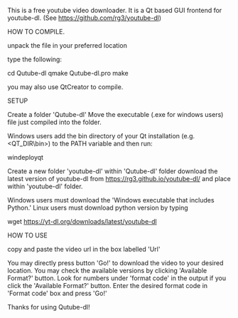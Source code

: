 This is a free youtube video downloader. It is a Qt based GUI frontend for youtube-dl. (See https://github.com/rg3/youtube-dl)

HOW TO COMPILE.

unpack the file in your preferred location

type the following:

cd Qutube-dl
qmake Qutube-dl.pro
make

you may also use QtCreator to compile.

SETUP

Create a folder 'Qutube-dl'
Move the executable (.exe for windows users) file just compiled into the folder.

Windows users add the bin directory of your Qt installation (e.g. <QT_DIR\bin>) to the PATH variable and then run:

  windeployqt <path to Qutube-dl executable> 

Create a new folder 'youtube-dl' within 'Qutube-dl' folder
download the latest version of youtube-dl from https://rg3.github.io/youtube-dl/ and place within 'youtube-dl' folder.

Windows users must download the 'Windows executable that includes Python.'
Linux users must download python version by typing

wget https://yt-dl.org/downloads/latest/youtube-dl

HOW TO USE

copy and paste the video url in the box labelled 'Url'

You may directly press button 'Go!' to download the video to your desired location.
You may check the available versions by clicking 'Available Format?' button.
Look for numbers under 'format code' in the output if you click the 'Available Format?' button. Enter the desired format code in 'Format code' box and press 'Go!'

Thanks for using Qutube-dl!

